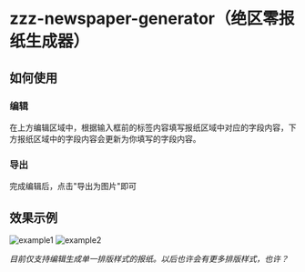 # zzz-newspaper-generator（绝区零报纸生成器）
## 如何使用
### 编辑
在上方编辑区域中，根据输入框前的标签内容填写报纸区域中对应的字段内容，下方报纸区域中的字段内容会更新为你填写的字段内容。
### 导出
完成编辑后，点击"导出为图片"即可
## 效果示例
![example1](./src/assets/output1.png)
![example2](./src/assets/output2.jpg)

*目前仅支持编辑生成单一排版样式的报纸。以后也许会有更多排版样式，也许？*

